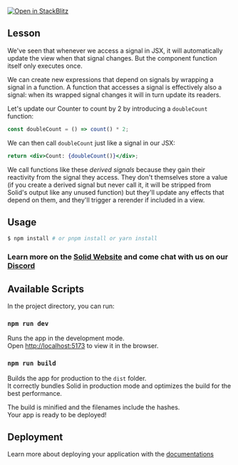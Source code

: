 [![Open in StackBlitz](https://developer.stackblitz.com/img/open_in_stackblitz.svg)](https://stackblitz.com/github/edivados/solid-tutorials/tree/main/tutorials/introduction_derived?file=src/main.jsx)

## Lesson

We've seen that whenever we access a signal in JSX, it will automatically update the view when that signal changes. But the component function itself only executes once. 

We can create new expressions that depend on signals by wrapping a signal in a function. A function that accesses a signal is effectively also a signal: when its wrapped signal changes it will in turn update its readers.

Let's update our Counter to count by 2 by introducing a `doubleCount` function:

```jsx
const doubleCount = () => count() * 2;
```

We can then call `doubleCount` just like a signal in our JSX: 
```jsx
return <div>Count: {doubleCount()}</div>;
```

We call functions like these _derived signals_ because they gain their reactivity from the signal they access. They don't themselves store a value (if you create a derived signal but never call it, it will be stripped from Solid's output like any unused function) but they'll update any effects that depend on them, and they'll trigger a rerender if included in a view.

## Usage

```bash
$ npm install # or pnpm install or yarn install
```

### Learn more on the [Solid Website](https://solidjs.com) and come chat with us on our [Discord](https://discord.com/invite/solidjs)

## Available Scripts

In the project directory, you can run:

### `npm run dev`

Runs the app in the development mode.<br>
Open [http://localhost:5173](http://localhost:5173) to view it in the browser.

### `npm run build`

Builds the app for production to the `dist` folder.<br>
It correctly bundles Solid in production mode and optimizes the build for the best performance.

The build is minified and the filenames include the hashes.<br>
Your app is ready to be deployed!

## Deployment

Learn more about deploying your application with the [documentations](https://vite.dev/guide/static-deploy.html)
